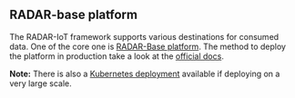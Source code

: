 ## RADAR-base platform

The RADAR-IoT framework supports various destinations for consumed data. One of the core one is [RADAR-Base platform](https://radar-base.org). 
The method to deploy the platform in production take a look at the [official docs](https://github.com/RADAR-base/RADAR-Docker/tree/master/dcompose-stack/radar-cp-hadoop-stack).

**Note:** There is also a [Kubernetes deployment](https://github.com/RADAR-base/RADAR-Kubernetes) available if deploying on a very large scale.